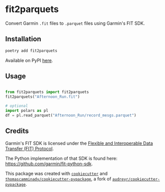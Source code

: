 # fit2parquets

Convert Garmin `.fit` files to `.parquet` files using Garmin's FIT SDK.

## Installation

```bash
poetry add fit2parquets
```

Available on PyPI [here](https://pypi.org/project/fit2parquets/).

## Usage

```python

from fit2parquets import fit2parquets
fit2parquets("Afternoon_Run.fit")

# optional
import polars as pl
df = pl.read_parquet("Afternoon_Run/record_mesgs.parquet")
```

## Credits

Garmin's FIT SDK is licensed under the [Flexible and Interoperable Data Transfer (FIT) Protocol](https://developer.garmin.com/fit/download/).

The Python implementation of that SDK is found here: https://github.com/garmin/fit-python-sdk.

This package was created with [`cookiecutter`](https://github.com/audreyr/cookiecutter) and [`thomascamminady/cookiecutter-pypackage`](https://github.com/thomascamminady/cookiecutter-pypackage), a fork of [`audreyr/cookiecutter-pypackage`](https://github.com/audreyr/cookiecutter-pypackage).
